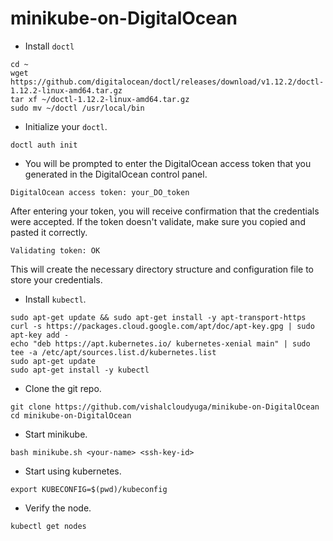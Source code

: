 # minikube-on-DigitalOcean

- Install `doctl`

```
cd ~
wget https://github.com/digitalocean/doctl/releases/download/v1.12.2/doctl-1.12.2-linux-amd64.tar.gz
tar xf ~/doctl-1.12.2-linux-amd64.tar.gz
sudo mv ~/doctl /usr/local/bin
```

- Initialize your `doctl`.

```
doctl auth init
```

- You will be prompted to enter the DigitalOcean access token that you generated in the DigitalOcean control panel.

```
DigitalOcean access token: your_DO_token
```
After entering your token, you will receive confirmation that the credentials were accepted. If the token doesn't validate, make sure you copied and pasted it correctly.

```
Validating token: OK
```

This will create the necessary directory structure and configuration file to store your credentials.


- Install `kubectl`.

```
sudo apt-get update && sudo apt-get install -y apt-transport-https
curl -s https://packages.cloud.google.com/apt/doc/apt-key.gpg | sudo apt-key add -
echo "deb https://apt.kubernetes.io/ kubernetes-xenial main" | sudo tee -a /etc/apt/sources.list.d/kubernetes.list
sudo apt-get update
sudo apt-get install -y kubectl
```


- Clone the git repo.

```
git clone https://github.com/vishalcloudyuga/minikube-on-DigitalOcean
cd minikube-on-DigitalOcean
```


- Start minikube.

```
bash minikube.sh <your-name> <ssh-key-id>
```

- Start using kubernetes.

```
export KUBECONFIG=$(pwd)/kubeconfig
```

- Verify the node.

```
kubectl get nodes
```
